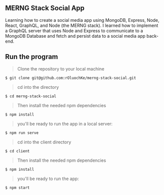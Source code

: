 ## MERNG Stack Social App
Learning how to create a social media app using MongoDB, Express, Node, React, GraphQL, and Node (the MERNG stack). I learned how to implement a GraphQL server that uses Node and Express to communicate to a MongoDB Database and fetch and persist data to a social media app back-end.

## Run the program

> Clone the repository to your local machine

```
$ git clone git@github.com:rOluochKe/merng-stack-social.git
```

> cd into the directory

```
$ cd merng-stack-social
```

> Then install the needed npm dependencies

```
$ npm install
```

> you'll be ready to run the app in a local server:

```
$ npm run serve
```

> cd into the client directory

```
$ cd client
```

> Then install the needed npm dependencies

```
$ npm install
```

> you'll be ready to run the app:

```
$ npm start
```
